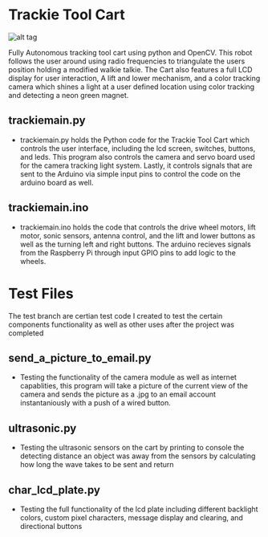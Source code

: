 # Trackie Tool Cart
![alt tag](https://i.imgur.com/KEjtOg6.png)

Fully Autonomous tracking tool cart using python and OpenCV. This robot follows the user around using radio frequencies to triangulate the users position holding a modified walkie talkie. The Cart also features a full LCD display for user interaction, A lift and lower mechanism, and a color tracking camera which shines a light at a user defined location using color tracking and detecting a neon green magnet.

  ## trackiemain.py
  - trackiemain.py holds the Python code for the Trackie Tool Cart which controls the user interface, including the lcd screen,
switches, buttons, and leds. This program also controls the camera and servo board used for the camera tracking light system.
Lastly, it controls signals that are sent to the Arduino via simple input pins to control the code on the arduino board as well.
  ## trackiemain.ino
  - trackiemain.ino holds the code that controls the drive wheel motors, lift motor, sonic sensors, antenna control, and the lift and
lower buttons as well as the turning left and right buttons. The arduino recieves signals from the Raspberry Pi through input 
GPIO pins to add logic to the wheels.
# Test Files
The test branch are certian test code I created to test the certain components functionality as well as other uses after the project
was completed
  ## send_a_picture_to_email.py 
  - Testing the functionality of the camera module as well as internet capablities, this program will take a picture of the current
  view of the camera and sends the picture as a .jpg to an email account instantaniously with a push of a wired button.
  ## ultrasonic.py
  - Testing the ultrasonic sensors on the cart by printing to console the detecting distance an object was away from the sensors by
  calculating how long the wave takes to be sent and return 
  ## char_lcd_plate.py
  - Testing the full functionality of the lcd plate including different backlight colors, custom pixel characters, message display and clearing, and directional buttons
